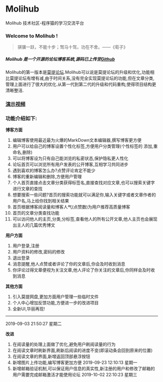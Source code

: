 # Molihub
Molihub 技术社区-程序猿的学习交流平台
### Welcome to Molihub !
> 骐骥一跃，不能十步；驽马十驾，功在不舍。——《荀子》

##### Molihub 是一个开源的论坛博客系统,源码已上传至[Github](https://github.com/xuewei33/Molihub/tree/master/Molihub "Github")
Molihub的第一版本是[莫提论坛](https://github.com/373675032/Forum "莫提论坛").Molihub可以说是莫提论坛的升级和优化,功能相比莫提论坛有增有减,由于时间关系,没有完全实现莫提论坛的功能,但在文章分类,管理上面进行了很大的优化.从第一代到第二代的升级和代码重构,使得项目结构更清晰整洁.
### [演示视频](https://www.bilibili.com/video/av70208129 "演示视频")
### 功能介绍如下:
**博客方面**
1. 编辑博客使用最近最为火爆的MarkDown文本编辑器,撰写博客更方便
2. 用户可以给自己的博客设置个性化标签,方便用户分类管理(个性标签的 添加,重命名,删除)
3. 可以将博客设为只有自己能浏览的私密状态,保护隐私更人性化
4. 论坛首页可以浏览所有用户发表的公开博客,互相学习共同进步
5. 遇到喜欢的博客怎么办?点赞评论肯定不能少
6. 博客的重新编辑和删除,方便用户管理
7. 个人首页直接点击文章分类获得标签名,直接查找对应文章,也可以搜索关键字进行文章的查找
8. 想要搜索一些问题?首页的搜索功能就可以满足你,输入关键字或者文章作者的用户名,马上给你找到相关结果
9. 首页根据博客阅读量和博客人气(点赞数)为用户推荐高质量博客
10. 首页的文章分类查找功能
11. 可以访问他人的主页,分类,分标签,查看他人的所有公开文章,他人主页也会展现出主人的几篇优秀博文

**用户方面**
1. 用户登录,注册
2. 用户资料的修改,密码的修改
3. 退出登录
4. 消息提醒,他人点赞或者评论了你的文章后,你会及时收到消息
5. 你评论过得文章便视为关注文章,他人评论了你关注的文章后,你同样会及时收到消息

**其他方面**
1. 引入莫提网盘,更加方面用户管理一些临时文件
2. 个人中心增加反馈功能,方便进一步的改进项目
3. 全新UI,华丽再现!

------------


2019-09-03 21:50:27 星期二

**改进**

1. 在阅读量的处理上面做了优化,避免用户刷阅读量的行为
2. 在阅读文章时刷新界面,刷新后阅读的进度不变(即滚动条会回到原来的位置)
3. 在阅读文章的界面,新增返回顶部悬浮按钮
4. 新增图片上传功能,编写博客更加方便
2019-09-23 12:10:13 星期一
5. 新增邮箱验证机制,可以保证用户信息的真实性,新注册的用户和修改了邮箱的用户需要完成邮箱激活才能使用论坛
2019-10-02 22:10:23 星期三
